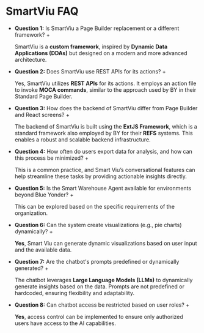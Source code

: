 
# SmartViu FAQ

+  **Question 1:** Is SmartViu a Page Builder replacement or a different framework? +

   SmartViu is a **custom framework**, inspired by **Dynamic Data Applications (DDAs)** but designed on a modern and more advanced architecture.

+  **Question 2:** Does SmartViu use REST APIs for its actions? +

   Yes, SmartViu utilizes **REST APIs** for its actions. It employs an action file to invoke **MOCA commands**, similar to the approach used by BY in their Standard Page Builder.

+  **Question 3:** How does the backend of SmartViu differ from Page Builder and React screens? +

   The backend of SmartViu is built using the **ExtJS Framework**, which is a standard framework also employed by BY for their **REFS** systems. This enables a robust and scalable backend infrastructure.

+  **Question 4:** How often do users export data for analysis, and how can this process be minimized? +

   This is a common practice, and Smart Viu’s conversational features can help streamline these tasks by providing actionable insights directly. 

+  **Question 5:** Is the Smart Warehouse Agent available for environments beyond Blue Yonder? +

   This can be explored based on the specific requirements of the organization. 

+  **Question 6:** Can the system create visualizations (e.g., pie charts) dynamically? +

   **Yes**, Smart Viu can generate dynamic visualizations based on user input and the available data. 

+  **Question 7:** Are the chatbot's prompts predefined or dynamically generated? +

   The chatbot leverages **Large Language Models (LLMs)** to dynamically generate insights based on the data. Prompts are not predefined or hardcoded, ensuring flexibility and adaptability.

+  **Question 8:** Can chatbot access be restricted based on user roles? +

   **Yes**, access control can be implemented to ensure only authorized users have access to the AI capabilities.